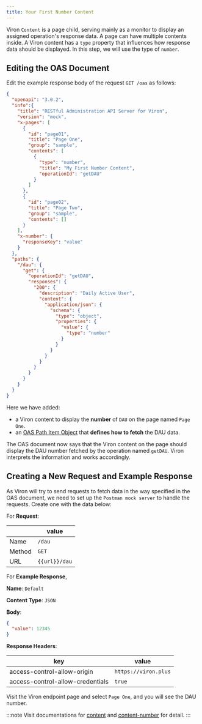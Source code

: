 ```yaml
---
title: Your First Number Content
---
```


Viron `Content` is a page child, serving mainly as a monitor to display an assigned operation's response data. A page can have multiple contents inside. A Viron content has a `type` property that influences how response data should be displayed. In this step, we will use the type of `number`.

## Editing the OAS Document
Edit the example response body of the request `GET /oas` as follows:

```json {11-17,26-28,31-52}
{
  "openapi": "3.0.2",
  "info":{
    "title": "RESTful Administration API Server for Viron",
    "version": "mock",
    "x-pages": [
      {
        "id": "page01",
        "title": "Page One",
        "group": "sample",
        "contents": [
          {
            "type": "number",
            "title": "My First Number Content",
            "operationId": "getDAU"
          }
        ]
      },
      {
        "id": "page02",
        "title": "Page Two",
        "group": "sample",
        "contents": []
      }
    ],
    "x-number": {
      "responseKey": "value"
    }
  },
  "paths": {
    "/dau": {
      "get": {
        "operationId": "getDAU",
        "responses": {
          "200": {
            "description": "Daily Active User",
            "content": {
              "application/json": {
                "schema": {
                  "type": "object",
                  "properties": {
                    "value": {
                      "type": "number"
                    }
                  }
                }
              }
            }
          }
        }
      }
    }
  }
}
```

Here we have added:
- a Viron content to display the **number** of `DAU` on the page named `Page One`.
- an [OAS Path Item Object](https://github.com/OAI/OpenAPI-Specification/blob/main/versions/3.0.2.md#pathItemObject) that **defines how to fetch** the DAU data.

The OAS document now says that the Viron content on the page should display the DAU number fetched by the operation named `getDAU`. Viron interprets the information and works accordingly.

## Creating a New Request and Example Response
As Viron will try to send requests to fetch data in the way specified in the OAS document, we need to set up the `Postman mock server` to handle the requests. Create one with the data below:

For **Request**:

| | value |
| ---- | ---- |
| Name | `/dau` |
| Method | `GET` |
| URL | `{{url}}/dau` |

For **Example Response**,

**Name**: `Default`

**Content Type**: `JSON`

**Body**:
```json
{
  "value": 12345
}
```

**Response Headers**:

| key | value |
| ---- | ---- |
| access-control-allow-origin | `https://viron.plus` |
| access-control-allow-credentials | `true` |

Visit the Viron endpoint page and select `Page One`, and you will see the DAU number.

:::note
Visit documentations for [content](/docs/Advanced-Guides/content) and [content-number](/docs/Advanced-Guides/content-number) for detail.
:::

